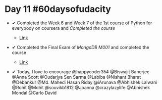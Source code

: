 # Day 11 #60daysofudacity

- ✔ Completed the Week 6 and Week 7 of the 1st course of Python for everybody on coursera and *Completed the course* 
    - [Link](https://www.coursera.org/learn/python?specialization=python)

- ✔ Completed the Final Exam of *MongoDB M001* and completed the course
    - [Link](https://university.mongodb.com/courses/M001/about)

- ✔ Today, I love to encourage @happycoder354 @Biswajit Banerjee @Anna Scott @Oudarjya Sen Sarma @Labiba @Nishant Bharat @Debankur @Md. Mahedi Hasan Riday @iArunava @Abhishek Lalwani @Rohit @Mohit @souvikb1812 @Joanna @crazylazylife @Abhishek Mondal @Carlo David
